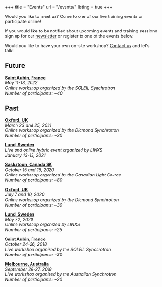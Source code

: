 +++
title = "Events"
url = "/events/"
listing = true
+++

Would you like to meet us? Come to one of our live training events or participate online!

If you would like to be notified about upcoming events and training sessions sign up for our [newsletter](/contact/#newsletter) or register to one of the events below.

Would you like to have your own on-site workshop? [Contact us](/contact/#formspree) and let's talk! 

## Future

__[Saint Aubin, France](https://www.synchrotron-soleil.fr/en/events/stat-ir-6)__  
_May 11-13, 2022   
Online workshop organized by the SOLEIL Synchrotron   
Number of participants: ~40_


## Past

__[Oxford, UK](https://www.diamond.ac.uk/Home/Events/2021/Advanced-Infrared-microspectroscopy-analysis-training---QUASAR-software.html)__  
_March 23 and 25, 2021  
Online workshop organized by the Diamond Synchrotron   
Number of participants: ~30_

__[Lund, Sweden](https://indico.linxs.lu.se/event/165/)__  
_Live and online hybrid event organized by LINXS  
January 13-15, 2021_

__[Saskatoon, Canada SK](https://midir.lightsource.ca/quasar-workshop-2020/)__  
_October 15 and 16, 2020  
Online workshop organized by the Canadian Light Source  
Number of participants: ~80_

__[Oxford, UK](https://twitter.com/DiamondLightSou/status/1281636643137560576)__  
_July 7 and 10, 2020   
Online workshop organized by the Diamond Synchrotron   
Number of participants: ~30_

__[Lund, Sweden](https://www.linxs.se/events/2020/5/22/linxs-event-online-lecture-user-friendly-analysis-of-spectroscopy-data-with-quasar-multivariate-statistics-and-machine-learning)__  
_May 22, 2020  
Online workshop organized by LINXS  
Number of participants: ~25_

__[Saint Aubin, France](https://www.synchrotron-soleil.fr/en/events/school-statir-2018)__  
_October 24-26, 2018  
Live workshop organized by the SOLEIL Synchrotron  
Number of participants: ~30_

__[Melbourne, Australia](https://events01.synchrotron.org.au/event/91/timetable/?view=standard_inline_minutes)__  
_September 26-27, 2018  
Live workshop organized by the Australian Synchrotron  
Number of participants: ~20_


